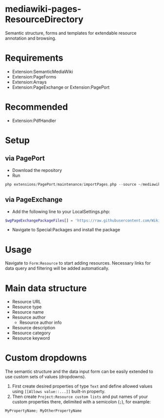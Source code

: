 # mediawiki-pages-ResourceDirectory

Semantic structure, forms and templates for extendable resource annotation and browsing.

# Requirements
* Extension:SemanticMediaWiki
* Extension:PageForms
* Extension:Arrays
* Extension:PageExchange or Extension:PagePort

# Recommended
* Extension:PdfHandler

# Setup

## via PagePort
* Download the repository
* Run
```php
php extensions/PagePort/maintenance/importPages.php --source ~/mediawiki-pages-ResourceDirectory
```

## via PageExchange
* Add the following line to your LocalSettings.php:
```php
$wgPageExchangePackageFiles[] = 'https://raw.githubusercontent.com/WikiTeq/mediawiki-pages-ResourceDirectory/master/page-exchange.json';
```
* Navigate to Special:Packages and install the package

# Usage
Navigate to `Form:Resource` to start adding resources. Necessary links for data query and filtering will be added automatically.

# Main data structure
* Resource URL
* Resource type
* Resource name
* Resource author
  * Resource author info
* Resource description
* Resource category
* Resource keyword

# Custom dropdowns
The semantic structure and the data input form can be easily extended to use custom sets of values (dropdowns). 

1) First create desired properties of type `Text` and define allowed values using `[[Allows value::...]]` built-in property.
2) Then create `Project:Resource custom lists` and put names of your custom properties there, delimited with a semicolon (`;`), for example:
```php
MyPropertyName; MyOtherPropertyName
```


